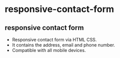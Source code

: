 # responsive-contact-form
<h2>responsive contact form</h2>
<ul>
  <li>Responsive contact form via HTML CSS.</li>
  <li>It contains the address, email and phone number.</li>
  <li>Compatible with all mobile devices.</li>
</ul>
